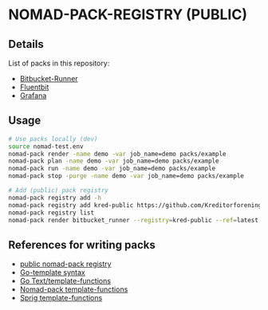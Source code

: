 # NOMAD-PACK-REGISTRY (PUBLIC)

## Details

List of packs in this repository:
  
  * [Bitbucket-Runner](packs/bitbucket_runner/README.md)
  * [Fluentbit](packs/fluentbit/README.md)
  * [Grafana](packs/grafana/README.md)

## Usage

```bash
# Use packs locally (dev)
source nomad-test.env
nomad-pack render -name demo -var job_name=demo packs/example
nomad-pack plan -name demo -var job_name=demo packs/example
nomad-pack run -name demo -var job_name=demo packs/example
nomad-pack stop -purge -name demo -var job_name=demo packs/example

# Add (public) pack registry
nomad-pack registry add -h
nomad-pack registry add kred-public https://github.com/Kreditorforeningens-Driftssentral-DA/nomad-pack-registry
nomad-pack registry list
nomad-pack render bitbucket_runner --registry=kred-public --ref=latest
```

## References for writing packs

  * [public nomad-pack registry ](https://learn.hashicorp.com/tutorials/nomad/nomad-pack-writing-packs)
  * [Go-template syntax](https://learn.hashicorp.com/tutorials/nomad/go-template-syntax)
  * [Go Text/template-functions](https://pkg.go.dev/text/template)
  * [Nomad-pack template-functions](https://learn.hashicorp.com/tutorials/nomad/nomad-pack-writing-packs#template-functions)
  * [Sprig template-functions](http://masterminds.github.io/sprig/)
